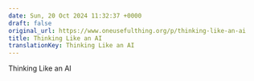 ```yaml
---
date: Sun, 20 Oct 2024 11:32:37 +0000
draft: false
original_url: https://www.oneusefulthing.org/p/thinking-like-an-ai
title: Thinking Like an AI
translationKey: Thinking Like an AI
---
```


Thinking Like an AI